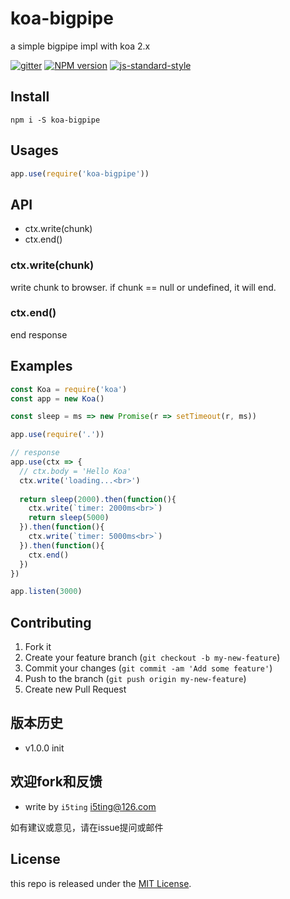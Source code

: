 # koa-bigpipe

a simple bigpipe impl with koa 2.x

[![gitter](https://badges.gitter.im/Join%20Chat.svg)](https://gitter.im/i5ting/webpack-hot-middleware-koa2?utm_source=badge&utm_medium=badge&utm_campaign=pr-badge&utm_content=badge)
[![NPM version](https://img.shields.io/npm/v/webpack-hot-middleware-koa2.svg?style=flat-square)](https://www.npmjs.com/package/webpack-hot-middleware-koa2)
[![js-standard-style](https://img.shields.io/badge/code%20style-standard-brightgreen.svg)](http://standardjs.com/)

## Install

```
npm i -S koa-bigpipe
```

## Usages

```js
app.use(require('koa-bigpipe'))
```

## API

- ctx.write(chunk)
- ctx.end()

### ctx.write(chunk)

write chunk to browser. if chunk == null or undefined, it will end.

### ctx.end()

end response

## Examples

```js
const Koa = require('koa')
const app = new Koa()

const sleep = ms => new Promise(r => setTimeout(r, ms))

app.use(require('.'))

// response
app.use(ctx => {
  // ctx.body = 'Hello Koa'
  ctx.write('loading...<br>')
  
  return sleep(2000).then(function(){
    ctx.write(`timer: 2000ms<br>`)
    return sleep(5000)
  }).then(function(){
    ctx.write(`timer: 5000ms<br>`)
  }).then(function(){
    ctx.end()
  })
})

app.listen(3000)
```

## Contributing

1. Fork it
2. Create your feature branch (`git checkout -b my-new-feature`)
3. Commit your changes (`git commit -am 'Add some feature'`)
4. Push to the branch (`git push origin my-new-feature`)
5. Create new Pull Request

## 版本历史

- v1.0.0 init

## 欢迎fork和反馈

- write by `i5ting` i5ting@126.com

如有建议或意见，请在issue提问或邮件

## License

this repo is released under the [MIT
License](http://www.opensource.org/licenses/MIT).
